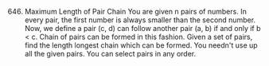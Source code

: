 646. Maximum Length of Pair Chain
You are given n pairs of numbers. In every pair, the first number is always smaller than the second number.
Now, we define a pair (c, d) can follow another pair (a, b) if and only if b < c. Chain of pairs can be formed in this fashion.
Given a set of pairs, find the length longest chain which can be formed. You needn't use up all the given pairs. You can select pairs in any order.
